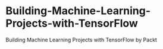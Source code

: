 # Building-Machine-Learning-Projects-with-TensorFlow
Building Machine Learning Projects with TensorFlow by Packt
